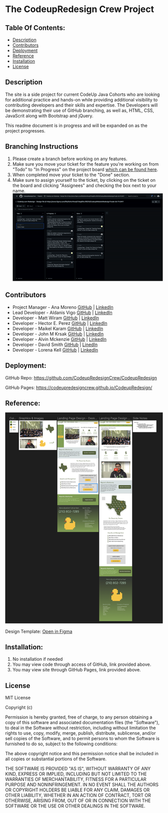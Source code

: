# The CodeupRedesign Crew Project

## Table Of Contents:
- [Description](#description)
- [Contributors](#contributors)
- [Deployment](#deployment)
- [Reference](#reference)
- [Installation](#installation)
- [License](#license)



## Description

The site is a side project for current CodeUp Java Cohorts who are looking for additional practice and hands-on while providing additional visibility to contributing developers and their skills and expertise.  The Developers will be demonstrating their use of GitHub branching, as well as, HTML, CSS, JavaScrit along with Bootstrap and jQuery.
 
This readme document is in progress and will be expanded on as the project progresses. 


## Branching Instructions
1. Please create a branch before working on any features.
2. Make sure you move your ticket for the feature you're working on from "Todo" to "In Progress" on the project board [which can be found here](https://github.com/orgs/CodeupRedesignCrew/projects/1).
3. When completed move your ticket to the "Done" section.
4. Make sure to assign yourself to the ticket, by clicking on the ticket on the board and clicking "Assignees" and checking the box next to your name.
![Boards Flow](assets/boardsflow.gif)

## Contributors
- Project Manager - Ana Moreno [GitHub](https://github.com/al-moreno) | [LinkedIn](https://www.linkedin.com/in/ana-l-moreno/)
- Lead Developer  -   Aldanis Vigo    [GitHub](https://github.com/aldanisvigo) | [LinkedIn](https://www.linkedin.com/in/aldanisvigo/)
- Developer      -   Matt Wiram [GitHub](https://github.com/Matt-Wiram) | [LinkedIn](https://www.linkedin.com/in/matthew-wiram-9a6a95242/)
- Developer      -   Hector E. Perez [GitHub](https://github.com/Hector-Perez-CodeUp) | [LinkedIn](https://www.linkedin.com/in/hector-e-perez/)
- Developer      -   Maikel Karam    [GitHub]() | [LinkedIn](https://www.linkedin.com/in/maikel-karam-38710a231/) 
- Developer      -   John M Krsak    [GitHub](https://github.com/jmkrsak) | [LinkedIn](https://www.linkedin.com/in/john-michael-krsak-474389254/)
- Developer - Alvin Mckenzie [GitHub](https://github.com/AlvinMckenzie) | [LinkedIn](https://www.linkedin.com/in/alvin-mckenzie-697324133/)
- Developer - David Smith [GitHub](https://github.com/dgsmith7) | [LinedIn](https://www.linkedin.com/in/david-gail-smith-910a5946/)
- Developer - Lorena Kell [GitHub](https://github.com/lorena-kell) | [LinkedIn](https://www.linkedin.com/in/lorenakell/)


## Deployment: 

GitHub Repo: https://github.com/CodeupRedesignCrew/CodeupRedesign

GitHub Pages: https://codeupredesigncrew.github.io/CodeupRedesign/


## Reference:
![Preview Image](assets/preview.png)
 
 Design Template: [Open in Figma](https://www.figma.com/file/XohcHhwqO7sbgRSnJf8ZXt/CodeupWebsiteRedesign?node-id=0%3A1)
## Installation:
1.  No installation if needed 
2.  You may view code through access of GitHub, link provided above.
3.  You may view site through GitHub Pages, link provided above. 


## License
MIT License

Copyright (c) 

Permission is hereby granted, free of charge, to any person obtaining a copy of this software and associated documentation files (the "Software"), to deal in the Software without restriction, including without limitation the rights to use, copy, modify, merge, publish, distribute, sublicense, and/or sell copies of the Software, and to permit persons to whom the Software is furnished to do so, subject to the following conditions:

The above copyright notice and this permission notice shall be included in all copies or substantial portions of the Software.

THE SOFTWARE IS PROVIDED "AS IS", WITHOUT WARRANTY OF ANY KIND, EXPRESS OR IMPLIED, INCLUDING BUT NOT LIMITED TO THE WARRANTIES OF MERCHANTABILITY, FITNESS FOR A PARTICULAR PURPOSE AND NONINFRINGEMENT. IN NO EVENT SHALL THE AUTHORS OR COPYRIGHT HOLDERS BE LIABLE FOR ANY CLAIM, DAMAGES OR OTHER LIABILITY, WHETHER IN AN ACTION OF CONTRACT, TORT OR OTHERWISE, ARISING FROM, OUT OF OR IN CONNECTION WITH THE SOFTWARE OR THE USE OR OTHER DEALINGS IN THE SOFTWARE.
